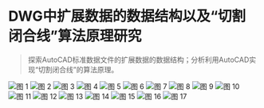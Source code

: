 DWG中扩展数据的数据结构以及“切割闭合线”算法原理研究
===================================================


> 探索AutoCAD标准数据文件的扩展数据的数据结构；分析利用AutoCAD实现“切割闭合线”的算法原理。


![图 1 ](./3/p1.jpg)
![图 2 ](./3/p2.jpg)
![图 3](./3/p3.jpg)
![图 4](./3/p4.jpg)
![图 5](./3/p5.jpg)
![图 6](./3/p6.jpg)
![图 7](./3/p7.jpg)
![图 8](./3/p8.jpg)
![图 9](./3/p9.jpg)
![图 10](./3/p10.jpg)
![图 11](./3/p11.jpg)
![图 12](./3/p12.jpg)
![图 13](./3/p13.jpg)
![图 14](./3/p14.jpg)
![图 15](./3/p15.jpg)
![图 16](./3/p16.jpg)
![图 17](./3/p17.jpg)
